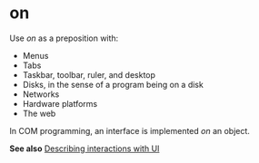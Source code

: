 # on

Use *on* as a preposition with:

- Menus
- Tabs
- Taskbar, toolbar, ruler, and desktop
- Disks, in the sense of a program being on a disk
- Networks
- Hardware platforms
- The web

In COM programming, an interface is implemented *on* an object.

**See also** [Describing interactions with UI](~/procedures-instructions/describing-interactions-with-ui.md)
